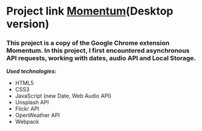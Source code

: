 # Project link [Momentum](https://lissaghu-momentum.netlify.app/)(Desktop version)

### This project is a copy of the Google Chrome extension Momentum. In this project, I first encountered asynchronous API requests, working with dates, audio API and Local Storage.

***Used technologies:***
- HTML5
- CSS3
- JavaScript (new Date, Web Audio API)
- Unsplash API
- Flickr API
- OpenWeather API
- Webpack
